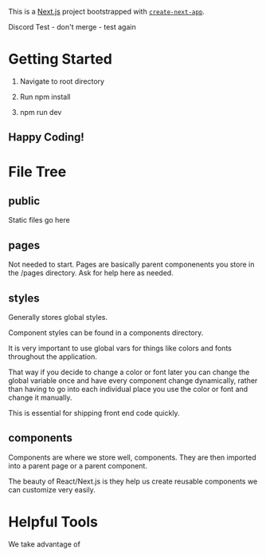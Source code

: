 This is a [Next.js](https://nextjs.org/) project bootstrapped with [`create-next-app`](https://github.com/vercel/next.js/tree/canary/packages/create-next-app).

Discord Test - don't merge - test again

# Getting Started

1. Navigate to root directory

2. Run npm install

3. npm run dev

## Happy Coding!

# File Tree

## public

Static files go here

## pages

Not needed to start. Pages are basically parent componenents you store
in the /pages directory. Ask for help here as needed.

## styles

Generally stores global styles.

Component styles can be found in a components directory.

It is very important to use global vars for things like colors
and fonts throughout the application.

That way if you decide to change a color or font later you can
change the global variable once and have every component change
dynamically, rather than having to go into each individual place
you use the color or font and change it manually.

This is essential for shipping front end code quickly.

## components

Components are where we store well, components.
They are then imported into a parent page or a parent component.

The beauty of React/Next.js is they help us create reusable
components we can customize very easily.

# Helpful Tools

We take advantage of <style> tags within our components.

Using the Styled JSX library.

To make this a much better dev experience, make sure to
install these two vscode extensions:

styled-jsx Language Server
https://marketplace.visualstudio.com/items?itemName=Divlo.vscode-styled-jsx-languageserver

styled-jsx Syntax Highlighting
https://marketplace.visualstudio.com/items?itemName=Divlo.vscode-styled-jsx-syntax

# Code Snippets

Code Snippets are very powerful in eliminating boilerplate and speeding up your
workflows. I've put together a set of snippets I've used with this workflow specifically
that help me immensely.

They are in a JSON document and are meant to be used with VS Code.

You can find them here: https://github.com/TyrellD1/nextjs-react-snippets

All you have to do is go to:

Windows: file => preferences => user snippets
Mac: Code => preferences => user snippets

and search react. The jsx file extension should come up.

Just paste what I have in the snippets.json file in here and
you will be set to go.

I encourage you to add to yours overtime as you see fit. I intend this to
be an evergrowing list - should you make your own and want to share them
let me know and we can think about adding them to the list!

# Styled JSX

## Global SCSS Variables

Put Global Variables in /styles/global-vars.scss

Global Variables can be imported effortlessly using the snippets I linked to above.

## Scope

Styles in style tags are scoped to the exact component they're defined it. 

They are not passed onto sub components or up to parent components. 

If you need to pass to sub components (this can come in handy) see
https://nextjs.org/blog/styling-next-with-styled-jsx#one-off-global-selectors
don't worry about learning this otherwise.

## Dynamic Styles

There are ways to change your css styles on variables changes in next.js.

Here's 2 main ways. 

1. Changes with props (not typically dynamic) this will allow you to make
your components modular to add different styles easily.

2. The truly dynamic way. This is when you need styles to change when
the end user interacts with an element. You can do it the normal inline way
or there's another way we'll see here. 

